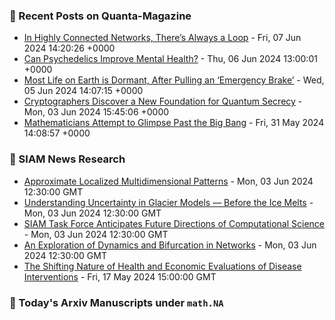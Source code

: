 ### 📝 Recent Posts on Quanta-Magazine
<!-- quanta starts -->
* <a href="https://www.quantamagazine.org/in-highly-connected-networks-theres-always-a-loop-20240607/">In Highly Connected Networks, There’s Always a Loop</a> - Fri, 07 Jun 2024 14:20:26 +0000
* <a href="https://www.quantamagazine.org/can-psychedelics-improve-mental-health-20240606/">Can Psychedelics Improve Mental Health?</a> - Thu, 06 Jun 2024 13:00:01 +0000
* <a href="https://www.quantamagazine.org/most-life-on-earth-is-dormant-after-pulling-an-emergency-brake-20240605/">Most Life on Earth is Dormant, After Pulling an ‘Emergency Brake’</a> - Wed, 05 Jun 2024 14:07:15 +0000
* <a href="https://www.quantamagazine.org/cryptographers-discover-a-new-foundation-for-quantum-secrecy-20240603/">Cryptographers Discover a New Foundation for Quantum Secrecy</a> - Mon, 03 Jun 2024 15:45:06 +0000
* <a href="https://www.quantamagazine.org/mathematicians-attempt-to-glimpse-past-the-big-bang-20240531/">Mathematicians Attempt to Glimpse Past the Big Bang</a> - Fri, 31 May 2024 14:08:57 +0000
<!-- quanta ends -->

### 📝 SIAM News Research
<!-- siam-news starts -->
* <a href="https://sinews.siam.org/Details-Page/approximate-localized-multidimensional-patterns">Approximate Localized Multidimensional Patterns</a> - Mon, 03 Jun 2024 12:30:00 GMT
* <a href="https://sinews.siam.org/Details-Page/understanding-uncertainty-in-glacier-models-before-the-ice-melts">Understanding Uncertainty in Glacier Models — Before the Ice Melts</a> - Mon, 03 Jun 2024 12:30:00 GMT
* <a href="https://sinews.siam.org/Details-Page/siam-task-force-anticipates-future-directions-of-computational-science">SIAM Task Force Anticipates Future Directions of Computational Science</a> - Mon, 03 Jun 2024 12:30:00 GMT
* <a href="https://sinews.siam.org/Details-Page/an-exploration-of-dynamics-and-bifurcation-in-networks">An Exploration of Dynamics and Bifurcation in Networks</a> - Mon, 03 Jun 2024 12:30:00 GMT
* <a href="https://sinews.siam.org/Details-Page/the-shifting-nature-of-health-and-economic-evaluations-of-disease-interventions">The Shifting Nature of Health and Economic Evaluations of Disease Interventions</a> - Fri, 17 May 2024 15:00:00 GMT
<!-- siam-news ends -->

### 📝 Today's Arxiv Manuscripts under ``math.NA``
<!-- arxiv-math-na starts -->

<!-- arxiv-math-na ends -->
